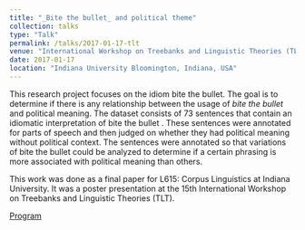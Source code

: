 ```yaml
---
title: "_Bite the bullet_ and political theme"
collection: talks
type: "Talk"
permalink: /talks/2017-01-17-tlt
venue: "International Workshop on Treebanks and Linguistic Theories (TLT)"
date: 2017-01-17
location: "Indiana University Bloomington, Indiana, USA"
---
```


This research project focuses on the idiom bite the bullet. The goal is to determine if there is any relationship between the usage of _bite the bullet_ and political meaning. The dataset consists of 73 sentences that contain an idiomatic interpretation of bite the bullet . These sentences were annotated for parts of speech and then judged on whether they had political meaning without political context. The sentences were annotated so that variations of bite the bullet could be analyzed to determine if a certain phrasing is more associated with political meaning than others.

This work was done as a final paper for L615: Corpus Linguistics at Indiana University. It was a poster presentation at the 15th International Workshop on Treebanks and Linguistic Theories (TLT).

<a href="https://cl.indiana.edu/tlt15/#">Program</a>